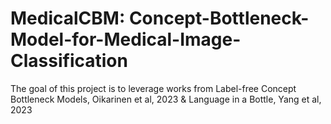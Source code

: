 # MedicalCBM: Concept-Bottleneck-Model-for-Medical-Image-Classification
The goal of this project is to leverage works from Label-free Concept Bottleneck Models, Oikarinen et al, 2023 &amp; Language in a Bottle, Yang et al, 2023 
